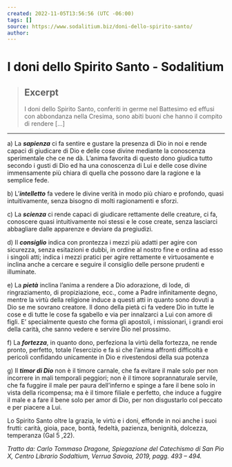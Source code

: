 ```yaml
---
created: 2022-11-05T13:56:56 (UTC -06:00)
tags: []
source: https://www.sodalitium.biz/doni-dello-spirito-santo/
author: 
---
```


# I doni dello Spirito Santo - Sodalitium

> ## Excerpt
> I doni dello Spirito Santo, conferiti in germe nel Battesimo ed effusi con abbondanza nella Cresima, sono abiti buoni che hanno il compito di rendere [...]

---
a) La **_sapienza_** ci fa sentire e gustare la presenza di Dio in noi e rende capaci di giudicare di Dio e delle cose divine mediante la conoscenza sperimentale che ce ne dà. L’anima favorita di questo dono giudica tutto secondo i gusti di Dio ed ha una conoscenza di Lui e delle cose divine immensamente più chiara di quella che possono dare la ragione e la semplice fede.

b) L’**_intelletto_** fa vedere le divine verità in modo più chiaro e profondo, quasi intuitivamente, senza bisogno di molti ragionamenti e sforzi.

c) La **_scienza_** ci rende capaci di giudicare rettamente delle creature, ci fa, conoscere quasi intuitivamente noi stessi e le cose create, senza lasciarci abbagliare dalle apparenze e deviare da pregiudizi.

d) Il **_consiglio_** indica con prontezza i mezzi più adatti per agire con sicurezza, senza esitazioni e dubbi, in ordine al nostro fine e ordina ad esso i singoli atti; indica i mezzi pratici per agire rettamente e virtuosamente e inclina anche a cercare e seguire il consiglio delle persone prudenti e illuminate.

e) La **_pietà_** inclina l’anima a rendere a Dio adorazione, di lode, di ringraziamento, di propiziazione, ecc., come a Padre infinitamente degno, mentre la virtù della religione induce a questi atti in quanto sono dovuti a Dio se me sovrano creatore. Il dono della pietà ci fa vedere Dio in tutte le cose e di tutte le cose fa sgabello e via per innalzarci a Lui con amore di figli. E’ specialmente questo che forma gli apostoli, i missionari, i grandi eroi della carità, che sanno vedere e servire Dio nel prossimo.

f) La **_fortezza_**, in quanto dono, perfeziona la virtù della fortezza, ne rende pronto, perfetto, totale l’esercizio e fa sì che l’anima affronti difficoltà e pericoli confidando unicamente in Dio e rivestendosi della sua potenza

g) Il **_timor di Dio_** non è il timore carnale, che fa evitare il male solo per non incorrere in mali temporali peggiori; non è il timore soprannaturale servile, che fa fuggire il male per paura dell’inferno e spinge a fare il bene solo in vista della ricompensa; ma è il timore filiale e perfetto, che induce a fuggire il male e a fare il bene solo per amor di Dio, per non disgustarlo col peccato e per piacere a Lui.

Lo Spirito Santo oltre la grazia, le virtù e i doni, effonde in noi anche i suoi frutti: carità, gioia, pace, bontà, fedeltà, pazienza, benignità, dolcezza, temperanza (Gal 5 ,22).

_Tratto da: Carlo Tommaso Dragone, Spiegazione del Catechismo di San Pio X, Centro Librario Sodaltium, Verrua Savoia, 2019, pagg. 493 – 494._
